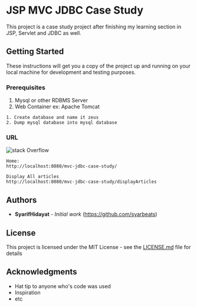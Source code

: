 # JSP MVC JDBC Case Study

This project is a case study project after finishing my learning section in JSP, Servlet and JDBC as well.

## Getting Started

These instructions will get you a copy of the project up and running on your local machine for development and testing purposes.

### Prerequisites

1. Mysql or other RDBMS Server
2. Web Container ex: Apache Tomcat

```
1. Create database and name it zeus
2. Dump mysql database into mysql database
```

### URL

![stack Overflow](https://thumb.ibb.co/c3udzn/IMG.png)

```
Home:
http://localhost:8080/mvc-jdbc-case-study/

Display All articles
http://localhost:8080/mvc-jdbc-case-study/displayArticles
```



## Authors

* **SyarifHidayat** - *Initial work* (https://github.com/syarbeats)

## License

This project is licensed under the MIT License - see the [LICENSE.md](LICENSE.md) file for details

## Acknowledgments

* Hat tip to anyone who's code was used
* Inspiration
* etc

